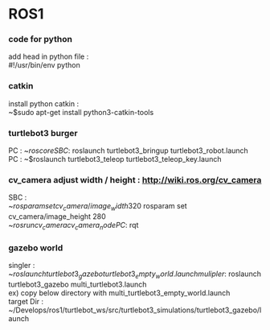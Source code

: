 # ROS1
### code for python
add head in python file :  
#!/usr/bin/env python  
### catkin
install python catkin :   
~$sudo apt-get install python3-catkin-tools  
### turtlebot3 burger
PC : ~$roscore  
SBC : ~$roslaunch turtlebot3_bringup turtlebot3_robot.launch  
PC : ~$roslaunch turtlebot3_teleop turtlebot3_teleop_key.launch  
### cv_camera adjust width / height : http://wiki.ros.org/cv_camera
SBC :  
~$rosparam set cv_camera/image_width 320  
~$rosparam set cv_camera/image_height 280  
~$rosrun cv_camera cv_camera_node  
PC : ~$rqt   
### gazebo world
singler :  
~$roslaunch turtlebot3_gazebo turtlebot3_empty_world.launch  
mulipler :  
~$roslaunch turtlebot3_gazebo multi_turtlebot3.launch  
ex) copy below directory with multi_turtlebot3_empty_world.launch  
target Dir : ~/Develops/ros1/turtlebot_ws/src/turtlebot3_simulations/turtlebot3_gazebo/launch
